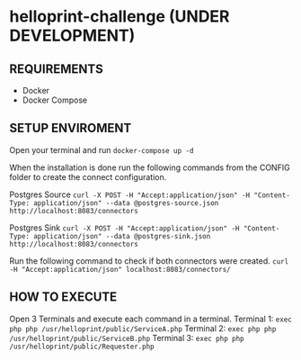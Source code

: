 # helloprint-challenge (UNDER DEVELOPMENT)

## REQUIREMENTS
- Docker
- Docker Compose

## SETUP ENVIROMENT
Open your terminal and run `docker-compose up -d`

When the installation is done run the following commands from the CONFIG folder to create the connect configuration.

Postgres Source
`curl -X POST -H "Accept:application/json" -H "Content-Type: application/json" --data @postgres-source.json http://localhost:8083/connectors`

Postgres Sink
`curl -X POST -H "Accept:application/json" -H "Content-Type: application/json" --data @postgres-sink.json http://localhost:8083/connectors`

Run the following command to check if both connectors were created.
`curl -H "Accept:application/json" localhost:8083/connectors/`

## HOW TO EXECUTE
Open 3 Terminals and execute each command in a terminal.
Terminal 1: `exec php php /usr/helloprint/public/ServiceA.php`
Terminal 2: `exec php php /usr/helloprint/public/ServiceB.php`
Terminal 3: `exec php php /usr/helloprint/public/Requester.php`